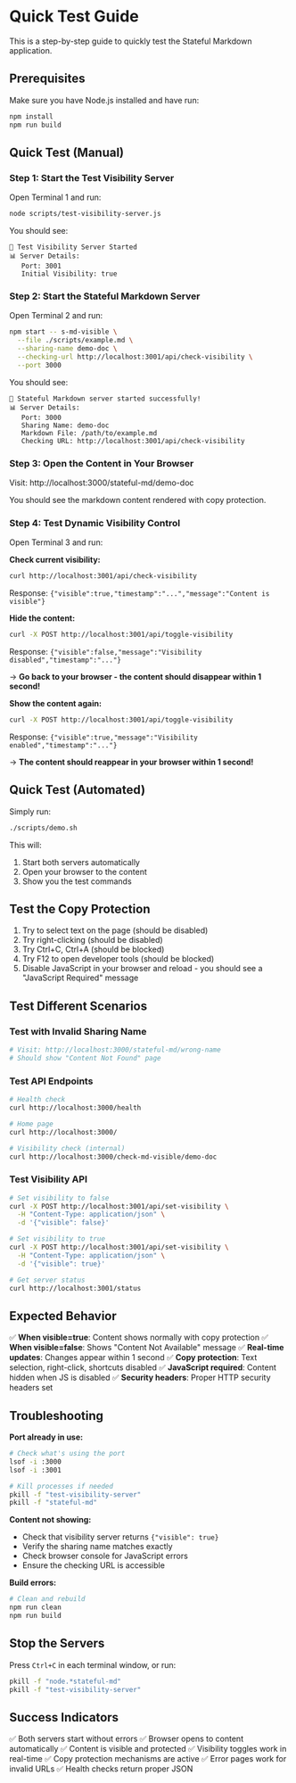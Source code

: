 # Quick Test Guide

This is a step-by-step guide to quickly test the Stateful Markdown application.

## Prerequisites

Make sure you have Node.js installed and have run:
```bash
npm install
npm run build
```

## Quick Test (Manual)

### Step 1: Start the Test Visibility Server

Open Terminal 1 and run:
```bash
node scripts/test-visibility-server.js
```

You should see:
```
🚀 Test Visibility Server Started
📊 Server Details:
   Port: 3001
   Initial Visibility: true
```

### Step 2: Start the Stateful Markdown Server

Open Terminal 2 and run:
```bash
npm start -- s-md-visible \
  --file ./scripts/example.md \
  --sharing-name demo-doc \
  --checking-url http://localhost:3001/api/check-visibility \
  --port 3000
```

You should see:
```
🚀 Stateful Markdown server started successfully!
📊 Server Details:
   Port: 3000
   Sharing Name: demo-doc
   Markdown File: /path/to/example.md
   Checking URL: http://localhost:3001/api/check-visibility
```

### Step 3: Open the Content in Your Browser

Visit: http://localhost:3000/stateful-md/demo-doc

You should see the markdown content rendered with copy protection.

### Step 4: Test Dynamic Visibility Control

Open Terminal 3 and run:

**Check current visibility:**
```bash
curl http://localhost:3001/api/check-visibility
```
Response: `{"visible":true,"timestamp":"...","message":"Content is visible"}`

**Hide the content:**
```bash
curl -X POST http://localhost:3001/api/toggle-visibility
```
Response: `{"visible":false,"message":"Visibility disabled","timestamp":"..."}`

→ **Go back to your browser - the content should disappear within 1 second!**

**Show the content again:**
```bash
curl -X POST http://localhost:3001/api/toggle-visibility
```
Response: `{"visible":true,"message":"Visibility enabled","timestamp":"..."}`

→ **The content should reappear in your browser within 1 second!**

## Quick Test (Automated)

Simply run:
```bash
./scripts/demo.sh
```

This will:
1. Start both servers automatically
2. Open your browser to the content
3. Show you the test commands

## Test the Copy Protection

1. Try to select text on the page (should be disabled)
2. Try right-clicking (should be disabled)
3. Try Ctrl+C, Ctrl+A (should be blocked)
4. Try F12 to open developer tools (should be blocked)
5. Disable JavaScript in your browser and reload - you should see a "JavaScript Required" message

## Test Different Scenarios

### Test with Invalid Sharing Name
```bash
# Visit: http://localhost:3000/stateful-md/wrong-name
# Should show "Content Not Found" page
```

### Test API Endpoints
```bash
# Health check
curl http://localhost:3000/health

# Home page
curl http://localhost:3000/

# Visibility check (internal)
curl http://localhost:3000/check-md-visible/demo-doc
```

### Test Visibility API
```bash
# Set visibility to false
curl -X POST http://localhost:3001/api/set-visibility \
  -H "Content-Type: application/json" \
  -d '{"visible": false}'

# Set visibility to true
curl -X POST http://localhost:3001/api/set-visibility \
  -H "Content-Type: application/json" \
  -d '{"visible": true}'

# Get server status
curl http://localhost:3001/status
```

## Expected Behavior

✅ **When visible=true**: Content shows normally with copy protection
✅ **When visible=false**: Shows "Content Not Available" message
✅ **Real-time updates**: Changes appear within 1 second
✅ **Copy protection**: Text selection, right-click, shortcuts disabled
✅ **JavaScript required**: Content hidden when JS is disabled
✅ **Security headers**: Proper HTTP security headers set

## Troubleshooting

**Port already in use:**
```bash
# Check what's using the port
lsof -i :3000
lsof -i :3001

# Kill processes if needed
pkill -f "test-visibility-server"
pkill -f "stateful-md"
```

**Content not showing:**
- Check that visibility server returns `{"visible": true}`
- Verify the sharing name matches exactly
- Check browser console for JavaScript errors
- Ensure the checking URL is accessible

**Build errors:**
```bash
# Clean and rebuild
npm run clean
npm run build
```

## Stop the Servers

Press `Ctrl+C` in each terminal window, or run:
```bash
pkill -f "node.*stateful-md"
pkill -f "test-visibility-server"
```

## Success Indicators

✅ Both servers start without errors
✅ Browser opens to content automatically
✅ Content is visible and protected
✅ Visibility toggles work in real-time
✅ Copy protection mechanisms are active
✅ Error pages work for invalid URLs
✅ Health checks return proper JSON